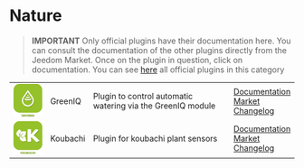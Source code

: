 
# Nature


>**IMPORTANT**
>Only official plugins have their documentation here. You can consult the documentation of the other plugins directly from the Jeedom Market. Once on the plugin in question, click on documentation.
>You can see [here](https://market.jeedom.com/index.php?v=d&p=market&type=plugin&categorie=nature) all official plugins in this category


| | | | |
|--- | --- | --- | ---|
|<img src="greeniq/greeniq_icon.png" class="pluginLogo" width="100" />|GreenIQ|Plugin to control automatic watering via the GreenIQ module|[Documentation](greeniq/index)<br/>[Market](https://market.jeedom.com/index.php?v=d&p=market_display&id=1717)<br/>[Changelog](greeniq/changelog)|
|<img src="koubachi/koubachi_icon.png" class="pluginLogo" width="100" />|Koubachi|Plugin for koubachi plant sensors|[Documentation](koubachi/index)<br/>[Market](https://market.jeedom.com/index.php?v=d&p=market_display&id=1012)<br/>[Changelog](koubachi/changelog)|
